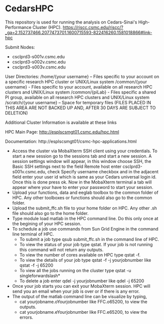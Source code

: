 # CedarsHPC
This repository is used for running the analysis on Cedars-Sinai's High-Performance Cluster (HPC). https://riscc.csmc.edu/riscc/?_ga=2.152737466.2077473701.1600715593-822416260.1581018866#link-hpc

Submit Nodes:
- csclprd3-s001v.csmc.edu
- csclprd3-s002v.csmc.edu
- csclprd3-s003v.csmc.edu

User Directories:
/home/{your username} – Files specific to your account on a specific research HPC cluster or UNIX/Linux system
/common/{your username} - Files specific to your account, available on all research HPC clusters and UNIX/Linux system
/common/{piLab} - Files specific a shared PI group, available on all research HPC clusters and UNIX/Linux system
/scratch/{your username} – Space for temporary files (FILES PLACED IN THIS AREA ARE NOT BACKED UP AND, AFTER 30 DAYS ARE SUBJECT TO DELETION)

Additional Cluster Information is available at these links

HPC Main Page:
http://esplscsmgt01.csmc.edu/hpc.html

Documentation:
http://esplscsmgt01/csmc-hpc-applications.html

 - Access the cluster via MobaXterm SSH client using your credentials. To start a new session go to the sessions tab and start a new session. A session settings window will appear, in this window choose SSH, the Basic SSH settings next to the field Remote host enter csclprd3-s001v.csmc.edu, check Specify username checkbox and in the adjacent field enter your user id which is same as your Cedars universal login id. Once this is done press ok. Now in the MobaXterm terminal a tab will appear where your have to enter your password to start your session.     
 - Upload your functions, data and eeglab toolbox to the common folder of HPC. Any other toolboxes or functions should also go to the common folder.  
 - Upload the submit_ffc.sh file to your home folder on HPC. Any other .sh file should also go to the home folder.  
 - Type module load matlab in the HPC command line. Do this only once at the begining of your HPC session. 
 - To schedule a job use commands from Sun Grid Engine in the command line terminal of HPC. 
     - To submit a job type qsub submit_ffc.sh in the command line of HPC. 
     - To view the status of your job type qstat. If your job is not running this command will not return any outputs.
     - To view the number of cores available on HPC type qstat -f.
     - To view the details of your job type qstat -f -j yourjobnumber like qstat -f -j 65200
     - To view all the jobs running on the cluster type qstat -u singleforwardslash*
     - To delete a job enter qdel -j yourjobnumber like qdel -j 65200
 - Once your job starts you can exit your MobaXterm session. HPC will send you an email when your job is over or if there is any error. 
 - The output of the matlab command line can be visualize by typing, 
      - cat yourjobname.oYourjobnumber like FFC.o65200, to view the outputs.
      - cat yourjobname.eYourjobnumber like FFC.e65200, to view the errors.
